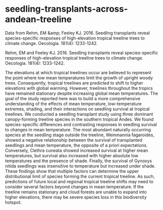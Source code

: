 # seedling-transplants-across-andean-treeline
Data from Rehm, EM &amp;amp; Feeley KJ. 2016. Seedling transplants reveal species-specific responses of high-elevation tropical treeline trees to climate change. Oecologia. 181(4): 1233-1242.
 
 

Rehm, EM and Feeley KJ. 2016. Seedling transplants reveal species-specific responses of high-elevation tropical treeline trees to climate change. Oecologia. 181(4): 1233-1242.

The elevations at which tropical treelines occur are believed to represent the point where low mean temperatures limit the growth of upright woody trees. Consequently, tropical treelines are predicted to shift to higher elevations with global warming. However, treelines throughout the tropics have remained stationary despite increasing global mean temperatures. The goal of the study reported here was to build a more comprehensive understanding of the effects of mean temperature, low-temperature extremes, shading, and their interactions on seedling survival at tropical treelines. We conducted a seedling transplant study using three dominant canopy-forming treeline species in the southern tropical Andes. We found species-specific differences and contrasting responses in seedling survival to changes in mean temperature. The most abundant naturally occurring species at the seedling stage outside the treeline, Weinmannia fagaroides, showed a negative relationship between the survival of transplanted seedlings and mean temperature, the opposite of a priori expectations. Conversely, Clethra cuneata showed increased survival at higher mean temperatures, but survival also increased with higher absolute low temperatures and the presence of shade. Finally, the survival of Gynoxys nitida seedlings was insensitive to temperature but increased under shade. These findings show that multiple factors can determine the upper distributional limit of species forming the current tropical treeline. As such, predictions of future local and regional tropical treeline shifts may need to consider several factors beyond changes in mean temperature. If the treeline remains stationary and cloud forests are unable to expand into higher elevations, there may be severe species loss in this biodiversity hotspot.



